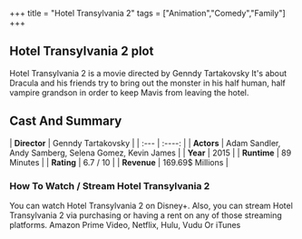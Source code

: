 +++
title = "Hotel Transylvania 2"
tags = ["Animation","Comedy","Family"]
+++
## Hotel Transylvania 2 plot
Hotel Transylvania 2 is a movie directed by Genndy Tartakovsky It's about Dracula and his friends try to bring out the monster in his half human, half vampire grandson in order to keep Mavis from leaving the hotel.
## Cast And Summary
| **Director**      | Genndy Tartakovsky |
    | :---        |    :----:   |
    |  **Actors** | Adam Sandler, Andy Samberg, Selena Gomez, Kevin James |
    | **Year**   | 2015    |
    |  **Runtime** | 89 Minutes |
    |  **Rating** | 6.7 / 10 | 
    |  **Revenue** | 169.69$ Millions |
### How To Watch / Stream Hotel Transylvania 2
You can watch Hotel Transylvania 2 on Disney+.
Also, you can stream Hotel Transylvania 2 via purchasing or having a rent on any of those streaming platforms.
Amazon Prime Video, Netflix, Hulu, Vudu Or iTunes